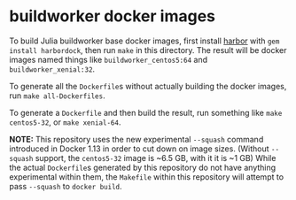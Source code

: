 buildworker docker images
=========================

To build Julia buildworker base docker images, first install [harbor](https://github.com/leethomas/harbor) with `gem install harbordock`, then run `make` in this directory.  The result will be docker images named things like `buildworker_centos5:64` and `buildworker_xenial:32`.

To generate all the `Dockerfile`s without actually building the docker images, run `make all-Dockerfiles`.

To generate a `Dockerfile` and then build the result, run something like `make centos5-32`, or `make xenial-64`.

**NOTE:** This repository uses the new experimental `--squash` command introduced in Docker 1.13 in order to cut down on image sizes.  (Without `--squash` support, the `centos5-32` image is ~6.5 GB, with it it is ~1 GB) While the actual `Dockerfile`s generated by this repository do not have anything experimental within them, the `Makefile` within this repository will attempt to pass `--squash` to `docker build`.
